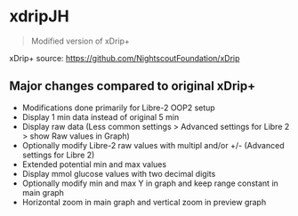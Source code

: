 # xdripJH
> Modified version of xDrip+

 xDrip+ source: https://github.com/NightscoutFoundation/xDrip

## Major changes compared to original xDrip+
* Modifications done primarily for Libre-2 OOP2 setup
* Display 1 min data instead of original 5 min
* Display raw data (Less common settings > Advanced settings for Libre 2 > show Raw values in Graph)
* Optionally modify Libre-2 raw values with multipl and/or +/- (Advanced settings for Libre 2)
* Extended potential min and max values
* Display mmol glucose values with two decimal digits
* Optionally modify min and max Y in graph and keep range constant in main graph
* Horizontal zoom in main graph and vertical zoom in preview graph

